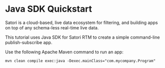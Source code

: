 # Java SDK Quickstart

Satori is a cloud-based, live data ecosystem for filtering, and building apps on top of any schema-less real-time live data.

This tutorial uses Java SDK for Satori RTM to create a simple command-line publish-subscribe app.

Use the following Apache Maven command to run an app:

```
mvn clean compile exec:java -Dexec.mainClass="com.mycompany.Program"
```
